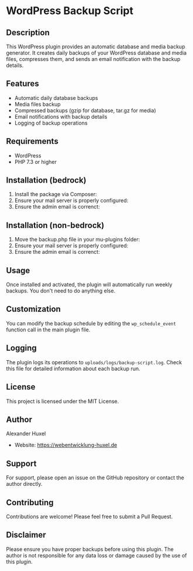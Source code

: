 # WordPress Backup Script

## Description

This WordPress plugin provides an automatic database and media backup generator. It creates daily backups of your WordPress database and media files, compresses them, and sends an email notification with the backup details.

## Features

- Automatic daily database backups
- Media files backup
- Compressed backups (gzip for database, tar.gz for media)
- Email notifications with backup details
- Logging of backup operations

## Requirements

- WordPress
- PHP 7.3 or higher

## Installation (bedrock)

1. Install the package via Composer:
2. Ensure your mail server is properly configured:
3. Ensure the admin email is correnct:

## Installation (non-bedrock)

1. Move the backup.php file in your mu-plugins folder:
2. Ensure your mail server is properly configured:
3. Ensure the admin email is correnct:

## Usage

Once installed and activated, the plugin will automatically run weekly backups. You don't need to do anything else.

## Customization

You can modify the backup schedule by editing the `wp_schedule_event` function call in the main plugin file.

## Logging

The plugin logs its operations to `uploads/logs/backup-script.log`. Check this file for detailed information about each backup run.

## License

This project is licensed under the MIT License.

## Author

Alexander Huxel

- Website: https://webentwicklung-huxel.de

## Support

For support, please open an issue on the GitHub repository or contact the author directly.

## Contributing

Contributions are welcome! Please feel free to submit a Pull Request.

## Disclaimer

Please ensure you have proper backups before using this plugin. The author is not responsible for any data loss or damage caused by the use of this plugin.
